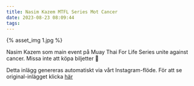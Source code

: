 ```yaml
---
title: Nasim Kazem MTFL Series Mot Cancer
date: 2023-08-23 08:09:44
tags:
---
```

<div class="postId" style="display: none;">ID: 17854193343019466</div>

<div class="postImageContainer">
{% asset_img 1.jpg %}
</div>




Nasim Kazem som main event på Muay Thai For Life Series unite against cancer.
 Missa inte att köpa biljetter 🦁

<div class="automaticGeneratedPostDescription">
Detta inlägg genereras automatiskt via vårt Instagram-flöde. För att se original-inlägget klicka <a target="_blank" href="https://www.instagram.com/p/CwRsqXbs1wZ/">här</a>
</div>
<br>
